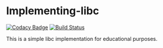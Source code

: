 # Implementing-libc

[![Codacy Badge](https://app.codacy.com/project/badge/Grade/44676cb472e348a3abe7ea966893f395)](https://www.codacy.com/gh/dosart/Implementing-libc/dashboard?utm_source=github.com&amp;utm_medium=referral&amp;utm_content=dosart/Implementing-libc&amp;utm_campaign=Badge_Grade)
[![Build Status](https://www.travis-ci.com/dosart/Implementing-libc.svg?branch=main)](https://www.travis-ci.com/dosart/Implementing-libc)

This is a simple libc implementation for educational purposes.
